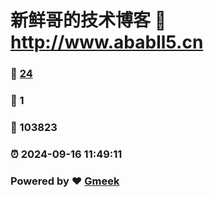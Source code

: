 # 新鲜哥的技术博客 :link: http://www.ababll5.cn 
### :page_facing_up: [24](http://www.ababll5.cn/tag.html) 
### :speech_balloon: 1 
### :hibiscus: 103823 
### :alarm_clock: 2024-09-16 11:49:11 
### Powered by :heart: [Gmeek](https://github.com/Meekdai/Gmeek)

